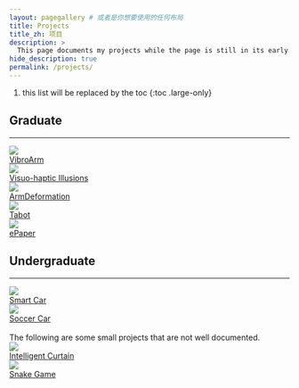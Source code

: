 ```yaml
---
layout: pagegallery # 或者是你想要使用的任何布局
title: Projects
title_zh: 项目
description: >
  This page documents my projects while the page is still in its early stages.
hide_description: true
permalink: /projects/
---
```


1. this list will be replaced by the toc
{:toc .large-only}

## Graduate

---

<div class="gallery-grid" >
  <div class="card">
    <div class="image-overlay-container">
      <a href="/projects/vibroarm/">
        <img src="https://pageasset.rayleigh-lin.top/project/2024%20vibroarm/vibroarm.webp"/>
        <div class="card-text">VibroArm</div>
      </a>
    </div>
  </div>
  <div class="card">
    <div class="image-overlay-container">
      <a href="/projects/visuohaptic">
        <img src="/projects/Graduate/visuohaptic/1.PNG"/>
        <div class="card-text">Visuo-haptic Illusions</div>
      </a>
    </div>
  </div>
  <div class="card">
    <div class="image-overlay-container">
      <a href="/projects/armdeformation/">
        <img src="\projects\Graduate\ArmDeformation\armdef.webp"/>
        <div class="card-text">ArmDeformation</div>
      </a>
    </div>
  </div>
  <div class="card">
    <div class="image-overlay-container">
      <a href="/projects/tabot/">
        <img src="https://pageasset.rayleigh-lin.top/project/2024%20TaBot/2024%20Tabot.webp"/>
        <div class="card-text">Tabot</div>
      </a>
    </div>
  </div>
  <div class="card">
    <div class="image-overlay-container">
      <a href="/projects/epaper/">
        <img src="https://pageasset.rayleigh-lin.top/project/epaper/cubemx/New%20Project.webp"/>
        <div class="card-text">ePaper</div>
      </a>
    </div>
  </div>
</div>

## Undergraduate

---

<div class="gallery-grid" >
  <div class="card">
    <div class="image-overlay-container">
      <a href="/projects/smartcar">
        <img src="/projects/Undergraduate/Smartcar/smartcar.jpg"/>
        <div class="card-text">Smart Car</div>
      </a>
    </div>
  </div>
  <div class="card">
    <div class="image-overlay-container">
      <a href="/projects/soccercar">
        <img src="/projects/Undergraduate/DJI/1.jpg"/>
        <div class="card-text">Soccer Car</div>
      </a>
    </div>
  </div>
</div>

<br>
The following are some small projects that are not well documented.
<div class="gallery-grid" >
  <div class="card">
    <div class="image-overlay-container">
      <a href="/projects/intelligentcurtain">
        <img src="/projects/Figure/IntelligentCurtain.png"/>
        <div class="card-text">Intelligent Curtain</div>
      </a>
    </div>
  </div>
  <div class="card">
    <div class="image-overlay-container">
      <a href="/projects/snakegame">
        <img src="/projects/Figure/SnakeGame.png"/>
        <div class="card-text">Snake Game</div>
      </a>
    </div>
  </div>
</div>
</div>